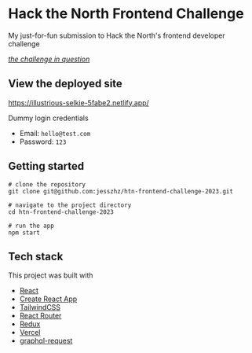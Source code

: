 # Hack the North Frontend Challenge

My just-for-fun submission to Hack the North's frontend developer challenge

*[the challenge in question](https://hackthenorth.notion.site/hackthenorth/Hack-the-North-2023-Frontend-Developer-Challenge-bcbe4a5a275f4620bd9339072e5698b4)*

## View the deployed site

https://illustrious-selkie-5fabe2.netlify.app/

Dummy login credentials
- Email: `hello@test.com`
- Password: `123`


## Getting started
```
# clone the repository
git clone git@github.com:jesszhz/htn-frontend-challenge-2023.git

# navigate to the project directory
cd htn-frontend-challenge-2023

# run the app
npm start
```


## Tech stack

This project was built with
- [React](https://reactjs.org/)
- [Create React App](https://github.com/facebook/create-react-app)
- [TailwindCSS](https://tailwindcss.com/)
- [React Router](https://reactrouter.com/en/main)
- [Redux](https://redux.js.org/)
- [Vercel](https://vercel.com/)
- [graphql-request](https://www.npmjs.com/package/graphql-request#features)
